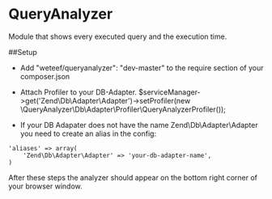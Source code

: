 QueryAnalyzer
=============

Module that shows every executed query and the execution time.


##Setup
- Add "weteef/queryanalyzer": "dev-master" to the require section of your composer.json
- Attach Profiler to your DB-Adapter.
$serviceManager->get('Zend\Db\Adapter\Adapter')->setProfiler(new \QueryAnalyzer\Db\Adapter\Profiler\QueryAnalyzerProfiler());

- If your DB Adapater does not have the name Zend\Db\Adapter\Adapter you need to create an alias in the config:
```
'aliases' => array(
    'Zend\Db\Adapter\Adapter' => 'your-db-adapter-name',
)
```

After these steps the analyzer should appear on the bottom right corner of your browser window.